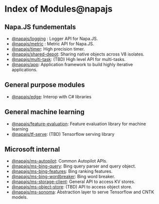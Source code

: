# Index of Modules@napajs

## Napa.JS fundementals
- [@napajs/logging]() : Logger API for Napa.JS. 
- [@napajs/metric]() : Metric API for Napa.JS.
- [@napajs/timer](): High precision timer.
- [@napajs/shared-depot](): Sharing native objects across V8 isolates.
- [@napajs/multi-task](): (TBD) High level API for multi-tasks.
- [@napajs/app](): Application framework to build highly iterative applications.

## General purpose modules
- [@napajs/edge](): Interop with C# libraries

## General machine learning
- [@napajs/feature-evaluation](): Feature evaluation library for machine learning 
- [@napajs/tf-serve](): (TBD) Tensorflow serving library

## Microsoft internal
- [@napajs/ms-autopilot](): Common Autopilot APIs.
- [@napajs/ms-bing-query](): Bing query parser and query object.
- [@napajs/ms-bing-features](): Bing ranking features.
- [@napajs/ms-bing-wordbreaker](): Bing word breaker.
- [@napajs/ms-storage-client](): General API to access KV stores.
- [@napajs/ms-object-store](): (TBD) API to access object store. 
- [@napajs/ms-sonoma](): Abstraction layer to serve Tensorflow and CNTK models.